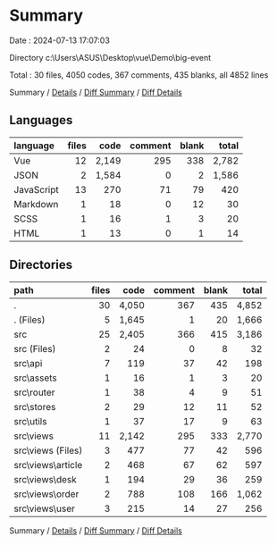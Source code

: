# Summary

Date : 2024-07-13 17:07:03

Directory c:\\Users\\ASUS\\Desktop\\vue\\Demo\\big-event

Total : 30 files,  4050 codes, 367 comments, 435 blanks, all 4852 lines

Summary / [Details](details.md) / [Diff Summary](diff.md) / [Diff Details](diff-details.md)

## Languages
| language | files | code | comment | blank | total |
| :--- | ---: | ---: | ---: | ---: | ---: |
| Vue | 12 | 2,149 | 295 | 338 | 2,782 |
| JSON | 2 | 1,584 | 0 | 2 | 1,586 |
| JavaScript | 13 | 270 | 71 | 79 | 420 |
| Markdown | 1 | 18 | 0 | 12 | 30 |
| SCSS | 1 | 16 | 1 | 3 | 20 |
| HTML | 1 | 13 | 0 | 1 | 14 |

## Directories
| path | files | code | comment | blank | total |
| :--- | ---: | ---: | ---: | ---: | ---: |
| . | 30 | 4,050 | 367 | 435 | 4,852 |
| . (Files) | 5 | 1,645 | 1 | 20 | 1,666 |
| src | 25 | 2,405 | 366 | 415 | 3,186 |
| src (Files) | 2 | 24 | 0 | 8 | 32 |
| src\\api | 7 | 119 | 37 | 42 | 198 |
| src\\assets | 1 | 16 | 1 | 3 | 20 |
| src\\router | 1 | 38 | 4 | 9 | 51 |
| src\\stores | 2 | 29 | 12 | 11 | 52 |
| src\\utils | 1 | 37 | 17 | 9 | 63 |
| src\\views | 11 | 2,142 | 295 | 333 | 2,770 |
| src\\views (Files) | 3 | 477 | 77 | 42 | 596 |
| src\\views\\article | 2 | 468 | 67 | 62 | 597 |
| src\\views\\desk | 1 | 194 | 29 | 36 | 259 |
| src\\views\\order | 2 | 788 | 108 | 166 | 1,062 |
| src\\views\\user | 3 | 215 | 14 | 27 | 256 |

Summary / [Details](details.md) / [Diff Summary](diff.md) / [Diff Details](diff-details.md)
